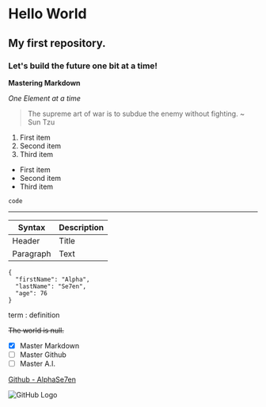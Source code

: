 # Hello World

## My first repository.

### Let's build the future one bit at a time!

**Mastering Markdown**

*One Element at a time*

> The supreme art of war is to subdue the enemy without fighting. ~ Sun Tzu

1. First item
2. Second item
3. Third item

- First item
- Second item
- Third item

`code`

---

| Syntax | Description |
| ----------- | ----------- |
| Header | Title |
| Paragraph | Text | 

```
{
  "firstName": "Alpha",
  "lastName": "Se7en",
  "age": 76
}
``` 

term
: definition 

~~The world is null.~~

- [x] Master Markdown
- [ ] Master Github
- [ ] Master A.I.

[Github - AlphaSe7en](https://github.com/alphase7en)

![GitHub Logo](https://github.githubassets.com/images/modules/logos_page/GitHub-Mark.png)
